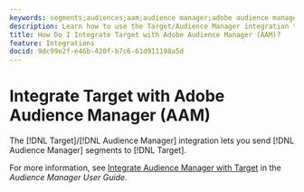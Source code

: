 ```yaml
---
keywords: segments;audiences;aam;audience manager;adobe audience manager;integrate;integration
description: Learn how to use the Target/Audience Manager integration to send Audience Manager (AAM) segments to Adobe Target.
title: How Do I Integrate Target with Adobe Audience Manager (AAM)?
feature: Integrations
docid: 9dc99e2f-e46b-420f-b7c6-61d911198a5d
---
```


# Integrate Target with Adobe Audience Manager (AAM)

The [!DNL Target]/[!DNL Audience Manager] integration lets you send [!DNL Audience Manager] segments to [!DNL Target].

For more information, see [Integrate Audience Manager with Target](https://experienceleague.adobe.com/docs/audience-manager/user-guide/implementation-integration-guides/integration-other-solutions/aam-target-integration.html) in the *Audience Manager User Guide*.
